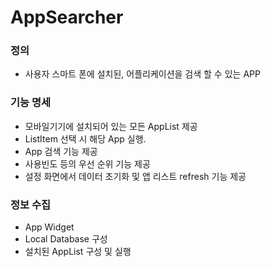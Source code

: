 # AppSearcher
### 정의
* 사용자 스마트 폰에 설치된, 어플리케이션을 검색 할 수 있는 APP

### 기능 명세 
* 모바일기기에 설치되어 있는 모든 AppList 제공
* ListItem 선택 시 해당 App 실행.
* App 검색 기능 제공
* 사용빈도 등의 우선 순위 기능 제공
* 설정 화면에서 데이터 초기화 및 앱 리스트 refresh 기능 제공

### 정보 수집
* App Widget 
* Local Database 구성
* 설치된 AppList 구성 및 실행





















































